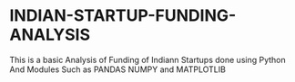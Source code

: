 # INDIAN-STARTUP-FUNDING-ANALYSIS
This is a basic Analysis of Funding of Indiann Startups done using Python And Modules Such as PANDAS NUMPY and MATPLOTLIB
